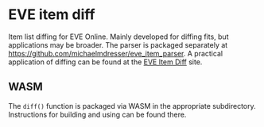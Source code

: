# EVE item diff

Item list diffing for EVE Online. Mainly developed for diffing fits, but
applications may be broader. The parser is packaged separately at
https://github.com/michaelmdresser/eve_item_parser. A practical application of
diffing can be found at the [EVE Item Diff](https://michaeldresser.io/eve-item-diff.html) site.

## WASM

The `diff()` function is packaged via WASM in the appropriate subdirectory.
Instructions for building and using can be found there.
